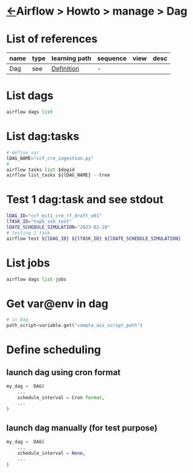 <head><link rel="stylesheet" href="../../../md.css"/></head>

[//]: #(Reference)
[Repo_Readme]:    ../list/dag_howto_list.md
[Dag_Whatis]:  ../whatis/dag_whatis.md

# [&larr;][Repo_Readme]Airflow > Howto > manage > Dag
# List of references
|name|type|learning path|sequence|view|desc|
|-|-|-|-|-|-|
|Dag|see|[Definition][Dag_Whatis]|-|


# List dags
```python
airflow dags list
```

# List dag:tasks
```python
# define var
lDAG_NAME="ccf_cre_ingestion.py"
#
airflow tasks list $dagid
airflow list_tasks ${lDAG_NAME} --tree
```

# Test 1 dag:task and see stdout
```bash
lDAG_ID="ccf_mit1_cre_rf_draft_v01"
lTASK_ID="top5_ssh_test"
lDATE_SCHEDULE_SIMULATION="2023-02-10"
# testing 1 task
airflow test ${lDAG_ID} ${lTASK_ID} ${lDATE_SCHEDULE_SIMULATION}
```



# List jobs
```python
airflow dags list-jobs
```

# Get var@env in dag
```python
# in Dag
path_script=variable.get("compta_ais_script_path")
```

# Define scheduling
## launch dag using cron format
```python
my_dag =  DAG(
    ...
    schedule_interval = Cron format, 
    ...
)

```
## launch dag manually (for test purpose)
```python
my_dag =  DAG(
    ...
    schedule_interval = None, 
    ...
)

    
